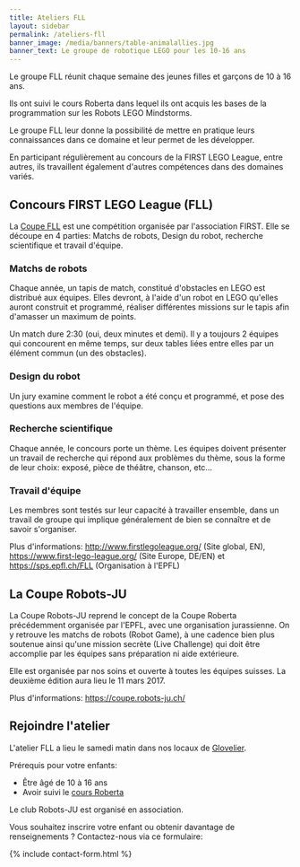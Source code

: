 ```yaml
---
title: Ateliers FLL
layout: sidebar
permalink: /ateliers-fll
banner_image: /media/banners/table-animalallies.jpg
banner_text: Le groupe de robotique LEGO pour les 10-16 ans
---
```


Le groupe FLL réunit chaque semaine des jeunes filles et garçons de 10 à 16 ans.

Ils ont suivi le cours Roberta dans lequel ils ont acquis les bases de la programmation sur les Robots LEGO Mindstorms.

Le groupe FLL leur donne la possibilité de mettre en pratique leurs connaissances dans ce domaine et leur permet de les développer.

En participant régulièrement au concours de la FIRST LEGO League, entre autres, ils travaillent également d'autres compétences dans des domaines variés.

## Concours FIRST LEGO League (FLL)

La [Coupe FLL](http://www.firstlegoleague.org/) est une compétition organisée par l'association FIRST.
Elle se découpe en 4 parties: Matchs de robots, Design du robot, recherche scientifique et travail d'équipe.

### Matchs de robots

Chaque année, un tapis de match, constitué d'obstacles en LEGO est distribué aux équipes.
Elles devront, à l'aide d'un robot en LEGO qu'elles auront construit et programmé,
réaliser différentes missions sur le tapis afin d'amasser un maximum de points.

Un match dure 2:30 (oui, deux minutes et demi).
Il y a toujours 2 équipes qui concourent en même temps,
sur deux tables liées entre elles par un élément commun (un des obstacles).

### Design du robot

Un jury examine comment le robot a été conçu et programmé,
et pose des questions aux membres de l'équipe.

### Recherche scientifique

Chaque année, le concours porte un thème.
Les équipes doivent présenter un travail de recherche qui répond aux problèmes du thème,
sous la forme de leur choix: exposé, pièce de théâtre, chanson, etc...

### Travail d'équipe

Les membres sont testés sur leur capacité à travailler ensemble,
dans un travail de groupe qui implique généralement de bien se connaître et de savoir s'organiser.

Plus d'informations: <http://www.firstlegoleague.org/> (Site global, EN),
<https://www.first-lego-league.org/> (Site Europe, DE/EN)
et <https://sps.epfl.ch/FLL> (Organisation à l'EPFL)

## La Coupe Robots-JU

La Coupe Robots-JU reprend le concept de la Coupe Roberta précédemment organisée par l'EPFL, avec une organisation jurassienne.
On y retrouve les matchs de robots (Robot Game), à une cadence bien plus soutenue ainsi
qu'une mission secrète (Live Challenge) qui doit être accomplie par les équipes sans préparation ni aide extérieure.

Elle est organisée par nos soins et ouverte à toutes les équipes suisses. La deuxième édition aura lieu le 11 mars 2017.

Plus d'informations: <https://coupe.robots-ju.ch/>

<!-- section -->

## Rejoindre l'atelier

L'atelier FLL a lieu le samedi matin dans nos locaux de [Glovelier](https://www.google.ch/maps/place/Rue+des+Places+7,+2855+Glovelier/@47.3390915,7.2066171,17z/data=!3m1!4b1!4m5!3m4!1s0x4791e4df12d571d5:0xfc3cb407ccf2c65f!8m2!3d47.3390879!4d7.2088058?hl=fr).

Prérequis pour votre enfants:

- Être âgé de 10 à 16 ans
- Avoir suivi le [cours Roberta](https://sps.epfl.ch/CoursRobot)

Le club Robots-JU est organisé en association.

Vous souhaitez inscrire votre enfant ou obtenir davantage de renseignements ?
Contactez-nous via ce formulaire:

{% include contact-form.html %}
